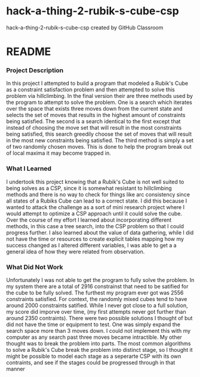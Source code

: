 # hack-a-thing-2-rubik-s-cube-csp
hack-a-thing-2-rubik-s-cube-csp created by GitHub Classroom

# README

### Project Description

  In this project I attempted to build a program that modeled a Rubik's Cube as a constraint satisfaction problem and then
  attempted to solve this problem via hillclimbing.  In the final version their are three methods used by the program to attempt
  to solve the problem.  One is a search which iterates over the space that exists three moves down from the current state and
  selects the set of moves that results in the highest amount of constraints being satisfied.  The second is a search identical to the
  first except that instead of choosing the move set that will result in the most constraints being satisfied, this search
  greedily choose the set of moves that will result in the most new constraints being satisfied.  The third method is simply
  a set of two randomly chosen moves.  This is done to help the program break out of local maxima it may become trapped in.
  
  ### What I Learned
  
  I undertook this project knowing that a Rubik's Cube is not well suited to being solves as a CSP, since it is somewhat resistant to
  hillclimbing methods and there is no way to check for things like arc consistency since all states of a Rubiks Cube can 
  lead to a correct state.  I did this because I wanted to attack the challenge as a sort of mini research project where I 
  would attempt to optimize a CSP approach until it could solve the cube.  Over the course of my effort I learned about incorporating
  different methods, in this case a tree search, into the CSP problem so that I could progress further.  I also learned about the 
  value of data gathering, while I did not have the time or resources to create explicit tables mapping how my success changed as 
  I altered different variables, I was able to get a a general idea of how they were related from observation.
  
  ### What Did Not Work
  
  Unfortunately I was not able to get the program to fully solve the problem.  In my system there are a total of 2916 constrainst that need
  to be satified for the cube to be fully solved.  The furthest my program ever got was 2556 constraints satisfied.  For context,
  the randomly mixed cubes tend to have around 2000 constraints satified.  While I never got close to a full solution, my score
  did imporve over time, (my first attempts never got further than around 2350 contraints).  There were two possible solutions
  I thought of but did not have the time or equipment to test.  One was simply expand the search space more than 3 moves down.    I could not implement this with my computer as any search past three moves became intractible.  My other thought was to break the 
  problem into parts.  The most common algorithms to solve a Rubik's Cube break the problem into distinct stage, so I thought
  it might be possible to model each stage as a seperarte CSP with its own contraints, and see if the stages could be progressed 
  through in that manner
